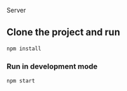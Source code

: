 Server

## Clone the project and run
```
npm install
```

### Run in development mode
```
npm start
```

